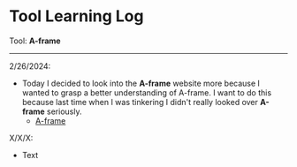 # Tool Learning Log

Tool: **A-frame**

---

2/26/2024:
* Today I decided to look into the **A-frame** website more because I wanted to grasp a better understanding of A-frame. I want to do this because last time when I was tinkering I didn't really looked over **A-frame** seriously.
  * [A-frame](https://aframe.io/docs/1.5.0/introduction/)

X/X/X:
* Text


<!-- 
* Links you used today (websites, videos, etc)
* Things you tried, progress you made, etc
* Challenges, a-ha moments, etc
* Questions you still have
* What you're going to try next
-->

